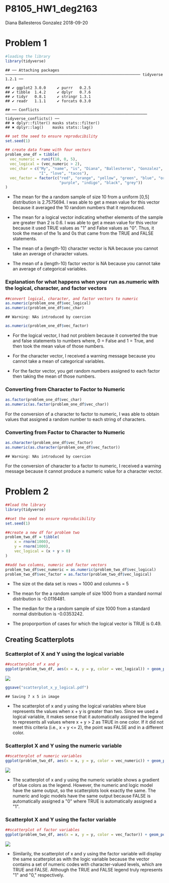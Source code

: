 P8105\_HW1\_deg2163
================
Diana Ballesteros Gonzalez
2018-09-20

**Problem 1**
=============

``` r
#loading the library
library(tidyverse)
```

    ## ── Attaching packages ──────────────────────────────────────────────────────────── tidyverse 1.2.1 ──

    ## ✔ ggplot2 3.0.0     ✔ purrr   0.2.5
    ## ✔ tibble  1.4.2     ✔ dplyr   0.7.6
    ## ✔ tidyr   0.8.1     ✔ stringr 1.3.1
    ## ✔ readr   1.1.1     ✔ forcats 0.3.0

    ## ── Conflicts ─────────────────────────────────────────────────────────────── tidyverse_conflicts() ──
    ## ✖ dplyr::filter() masks stats::filter()
    ## ✖ dplyr::lag()    masks stats::lag()

``` r
## set the seed to ensure reproducibility
set.seed(1)

## create data frame with four vectors 
problem_one_df = tibble(
  vec_numeric = runif(10, 0, 5), 
  vec_logical = (vec_numeric > 2),
  vec_char = c("My", "name", "is", "Diana", "Ballesteros", "Gonzalez", "and", 
               "I", "love", "tacos"),
  vec_factor = factor(c("red", "orange", "yellow", "green", "blue", "orange", 
                        "purple", "indigo", "black", "grey"))
) 
```

-   The mean for the a random sample of size 10 from a uniform \[0,5\] distribution is 2.7575694. I was able to get a mean value for this vector because it averaged the 10 random numbers that it reproduced.

-   The mean for a logical vector indicating whether elements of the sample are greater than 2 is 0.6. I was able to get a mean value for this vector because it used TRUE values as "1" and False values as "0". Thus, it took the mean of the 1s and 0s that came from the TRUE and FALSE statements.

-   The mean of a (length-10) character vector is NA because you cannot take an average of character values.

-   The mean of a (length-10) factor vector is NA because you cannot take an average of categorical variables.

### Explanation for what happens when your run as.numeric with the logical, character, and factor vectors

``` r
##convert logical, character, and factor vectors to numeric
as.numeric(problem_one_df$vec_logical)
as.numeric(problem_one_df$vec_char)
```

    ## Warning: NAs introduced by coercion

``` r
as.numeric(problem_one_df$vec_factor)
```

-   For the logical vector, I had not problem because it converted the true and false statements to numbers where, 0 = False and 1 = True, and then took the mean value of those numbers.

-   For the character vector, I received a warning message because you cannot take a mean of categorical variables.

-   For the factor vector, you get random numbers assigned to each factor then taking the mean of those numbers.

### Converting from Character to Factor to Numeric

``` r
as.factor(problem_one_df$vec_char)
as.numeric(as.factor(problem_one_df$vec_char))
```

For the conversion of a character to factor to numeric, I was able to obtain values that assigned a random number to each string of characters.

### Converting from Factor to Character to Numeric

``` r
as.character(problem_one_df$vec_factor)
as.numeric(as.character(problem_one_df$vec_factor))
```

    ## Warning: NAs introduced by coercion

For the conversion of character to a factor to numeric, I received a warning message because it cannot produce a numeric value for a character vector.

**Problem 2**
=============

``` r
##load the library 
library(tidyverse)
```

``` r
##set the seed to ensure reproducibility 
set.seed(1)

##create a new df for problem two
problem_two_df = tibble(
    x = rnorm(1000),
    y = rnorm(1000), 
    vec_logical = (x + y > 0)
)

##add two columns, numeric and factor vectors
problem_two_df$vec_numeric = as.numeric(problem_two_df$vec_logical)
problem_two_df$vec_factor = as.factor(problem_two_df$vec_logical)
```

-   The size ot the data set is rows = 1000 and columns = 5

-   The mean for the a random sample of size 1000 from a standard normal distribution is -0.0116481.

-   The median for the a random sample of size 1000 from a standard normal distribution is -0.0353242.

-   The proporportion of cases for which the logical vector is TRUE is 0.49.

Creating Scatterplots
---------------------

### Scatterplot of X and Y using the logical variable

``` r
##scatterplot of x and y
ggplot(problem_two_df, aes(x = x, y = y, color = vec_logical)) + geom_point()
```

![](p8105_hw1_deg2163_files/figure-markdown_github/scatterplot_logical-1.png)

``` r
ggsave("scatterplot_x_y_logical.pdf")
```

    ## Saving 7 x 5 in image

-   The scatterplot of x and y using the logical variables where blue represents the values when x + y is greater than two. Since we used a logical variable, it makes sense that it automatically assigned the legend to represents all values where x + y &gt; 2 as TRUE in one color. If it did not meet this criteria (i.e., x + y &lt;= 2), the point was FALSE and in a different color.

### Scatterplot X and Y using the numeric variable

``` r
##scatterplot of numeric variables
ggplot(problem_two_df, aes(x = x, y = y, color = vec_numeric)) + geom_point()
```

![](p8105_hw1_deg2163_files/figure-markdown_github/scatterplot_numeric-1.png)

-   The scatterplot of x and y using the numeric variable shows a gradient of blue colors as the legend. However, the numeric and logic model have the same output, so the scatterplots look exactly the same. The numeric and logic models have the same output because FALSE is automatically assigned a "0" where TRUE is automatically assigned a "1".

### Scatterplot X and Y using the factor variable

``` r
##scatterplot of factor variables
ggplot(problem_two_df, aes(x = x, y = y, color = vec_factor)) + geom_point()
```

![](p8105_hw1_deg2163_files/figure-markdown_github/scatterplot_factor-1.png)

-   Similarily, the scatterplot of x and y using the factor variable will display the same scatterplot as with the logic variable because the vector contains a set of numeric codes with character-valued levels, which are TRUE and FALSE. Although the TRUE and FALSE legend truly represents "1" and "0," respectively.
